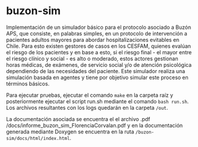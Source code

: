 # buzon-sim

Implementación de un simulador básico para el protocolo asociado a Buzón APS, que consiste, en palabras simples, en un protocolo de intervención a pacientes adultos mayores para abordar hospitalizaciones evitables en Chile. Para esto existen gestores de casos en los CESFAM, quienes evalúan el riesgo de los pacientes y en base a esto, si el riesgo final - el mayor entre el riesgo clínico y social - es alto o moderado, estos actores gestionan horas médicas, de exámenes, de servicio social y/o de atención psicológica dependiendo de las necesidades del paciente. Este simulador realiza una simulación basada en agentes y tiene por objetivo simular este proceso en términos básicos.


Para ejecutar pruebas, ejecutar el comando ``make`` en la carpeta raíz y posteriormente ejecutar el script run.sh mediante el comando ``bash run.sh``. Los archivos resultantes con los logs quedarán en la carpeta ``/out``.

La documentación asociada se encuentra el el archivo .pdf /docs/informe_buzon_sim_FlorenciaCorvalan.pdf y en la documentación generada mediante Doxygen se encuentra en la ruta ``/buzon-sim/docs/html/index.html``.
